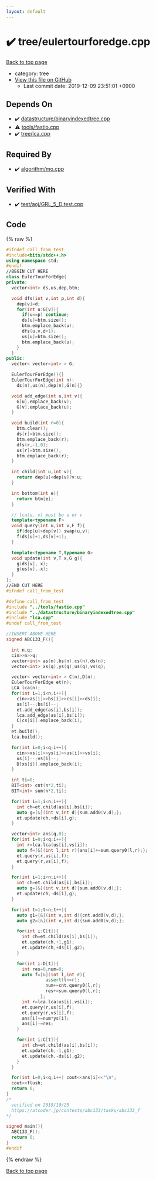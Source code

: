 ```yaml
---
layout: default
---
```


<!-- mathjax config similar to math.stackexchange -->
<script type="text/javascript" async
  src="https://cdnjs.cloudflare.com/ajax/libs/mathjax/2.7.5/MathJax.js?config=TeX-MML-AM_CHTML">
</script>
<script type="text/x-mathjax-config">
  MathJax.Hub.Config({
    TeX: { equationNumbers: { autoNumber: "AMS" }},
    tex2jax: {
      inlineMath: [ ['$','$'] ],
      processEscapes: true
    },
    "HTML-CSS": { matchFontHeight: false },
    displayAlign: "left",
    displayIndent: "2em"
  });
</script>

<script type="text/javascript" src="https://cdnjs.cloudflare.com/ajax/libs/jquery/3.4.1/jquery.min.js"></script>
<script src="https://cdn.jsdelivr.net/npm/jquery-balloon-js@1.1.2/jquery.balloon.min.js" integrity="sha256-ZEYs9VrgAeNuPvs15E39OsyOJaIkXEEt10fzxJ20+2I=" crossorigin="anonymous"></script>
<script type="text/javascript" src="../../assets/js/copy-button.js"></script>
<link rel="stylesheet" href="../../assets/css/copy-button.css" />


# :heavy_check_mark: tree/eulertourforedge.cpp
<a href="../../index.html">Back to top page</a>

* category: tree
* <a href="{{ site.github.repository_url }}/blob/master/tree/eulertourforedge.cpp">View this file on GitHub</a>
    - Last commit date: 2019-12-09 23:51:01 +0900




## Depends On
* :heavy_check_mark: <a href="../datastructure/binaryindexedtree.cpp.html">datastructure/binaryindexedtree.cpp</a>
* :warning: <a href="../tools/fastio.cpp.html">tools/fastio.cpp</a>
* :heavy_check_mark: <a href="lca.cpp.html">tree/lca.cpp</a>


## Required By
* :heavy_check_mark: <a href="../algorithm/mo.cpp.html">algorithm/mo.cpp</a>


## Verified With
* :heavy_check_mark: <a href="../../verify/test/aoj/GRL_5_D.test.cpp.html">test/aoj/GRL_5_D.test.cpp</a>


## Code
{% raw %}
```cpp
#ifndef call_from_test
#include<bits/stdc++.h>
using namespace std;
#endif
//BEGIN CUT HERE
class EulerTourForEdge{
private:
  vector<int> ds,us,dep,btm;

  void dfs(int v,int p,int d){
    dep[v]=d;
    for(int u:G[v]){
      if(u==p) continue;
      ds[u]=btm.size();
      btm.emplace_back(u);
      dfs(u,v,d+1);
      us[u]=btm.size();
      btm.emplace_back(u);
    }
  }
public:
  vector< vector<int> > G;

  EulerTourForEdge(){}
  EulerTourForEdge(int n):
    ds(n),us(n),dep(n),G(n){}

  void add_edge(int u,int v){
    G[u].emplace_back(v);
    G[v].emplace_back(u);
  }

  void build(int r=0){
    btm.clear();
    ds[r]=btm.size();
    btm.emplace_back(r);
    dfs(r,-1,0);
    us[r]=btm.size();
    btm.emplace_back(r);
  }

  int child(int u,int v){
    return dep[u]<dep[v]?v:u;
  }

  int bottom(int e){
    return btm[e];
  }

  // lca(u, v) must be u or v
  template<typename F>
  void query(int u,int v,F f){
    if(dep[u]>dep[v]) swap(u,v);
    f(ds[u]+1,ds[v]+1);
  }

  template<typename T,typename G>
  void update(int v,T x,G g){
    g(ds[v], x);
    g(us[v],-x);
  }
};
//END CUT HERE
#ifndef call_from_test

#define call_from_test
#include "../tools/fastio.cpp"
#include "../datastructure/binaryindexedtree.cpp"
#include "lca.cpp"
#undef call_from_test

//INSERT ABOVE HERE
signed ABC133_F(){

  int n,q;
  cin>>n>>q;
  vector<int> as(n),bs(n),cs(n),ds(n);
  vector<int> xs(q),ys(q),us(q),vs(q);

  vector< vector<int> > C(n),D(n);
  EulerTourForEdge et(n);
  LCA lca(n);
  for(int i=1;i<n;i++){
    cin>>as[i]>>bs[i]>>cs[i]>>ds[i];
    as[i]--;bs[i]--;
    et.add_edge(as[i],bs[i]);
    lca.add_edge(as[i],bs[i]);
    C[cs[i]].emplace_back(i);
  }
  et.build();
  lca.build();

  for(int i=0;i<q;i++){
    cin>>xs[i]>>ys[i]>>us[i]>>vs[i];
    us[i]--;vs[i]--;
    D[xs[i]].emplace_back(i);
  }

  int ti=0;
  BIT<int> cnt(n*2,ti);
  BIT<int> sum(n*2,ti);

  for(int i=1;i<n;i++){
    int ch=et.child(as[i],bs[i]);
    auto g=[&](int v,int d){sum.add0(v,d);};
    et.update(ch,+ds[i],g);
  }

  vector<int> ans(q,0);
  for(int i=0;i<q;i++){
    int r=lca.lca(us[i],vs[i]);
    auto f=[&](int l,int r){ans[i]+=sum.query0(l,r);};
    et.query(r,us[i],f);
    et.query(r,vs[i],f);
  }

  for(int i=1;i<n;i++){
    int ch=et.child(as[i],bs[i]);
    auto g=[&](int v,int d){sum.add0(v,d);};
    et.update(ch,-ds[i],g);
  }

  for(int t=1;t<n;t++){
    auto g1=[&](int v,int d){cnt.add0(v,d);};
    auto g2=[&](int v,int d){sum.add0(v,d);};

    for(int i:C[t]){
      int ch=et.child(as[i],bs[i]);
      et.update(ch,+1,g1);
      et.update(ch,+ds[i],g2);
    }

    for(int i:D[t]){
      int res=0,num=0;
      auto f=[&](int l,int r){
               assert(l<=r);
               num+=cnt.query0(l,r);
               res+=sum.query0(l,r);
             };
      int r=lca.lca(us[i],vs[i]);
      et.query(r,us[i],f);
      et.query(r,vs[i],f);
      ans[i]+=num*ys[i];
      ans[i]-=res;
    }

    for(int i:C[t]){
      int ch=et.child(as[i],bs[i]);
      et.update(ch,-1,g1);
      et.update(ch,-ds[i],g2);
    }
  }

  for(int i=0;i<q;i++) cout<<ans[i]<<"\n";
  cout<<flush;
  return 0;
}
/*
  verified on 2019/10/25
  https://atcoder.jp/contests/abc133/tasks/abc133_f
*/

signed main(){
  ABC133_F();
  return 0;
}
#endif

```
{% endraw %}

<a href="../../index.html">Back to top page</a>

